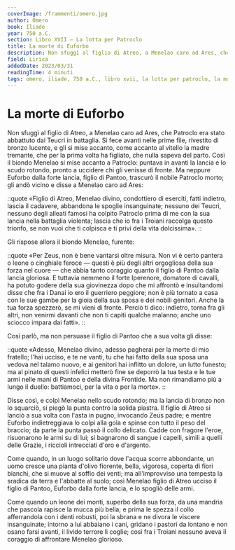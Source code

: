 ```yaml
---
coverImage: /frammenti/omero.jpg
author: Omero
book: Iliade
year: 750 a.C.
section: Libro XVII — La lotta per Patroclo
title: La morte di Euforbo
description: Non sfuggì al figlio di Atreo, a Menelao caro ad Ares, che Patroclo era stato abbattuto dai Teucri in battaglia. Si fece avanti nelle prime file, rivestito di bronzo lucente, e gli si mise accanto, come accanto al vitello la madre tremante
field: Lirica
addedDate: 2023/03/31
readingTime: 4 minuti
tags: omero, iliade, 750 a.C., libro xvii, la lotta per patroclo, la morte di euforbo, lirica, poema, antica grecia
---
```


# La morte di Euforbo

Non sfuggì al figlio di Atreo, a Menelao caro ad Ares, che Patroclo era stato abbattuto dai Teucri in battaglia. Si fece avanti nelle prime file, rivestito di bronzo lucente, e gli si mise accanto, come accanto al vitello la madre tremante, che per la prima volta ha figliato, che nulla sapeva del parto. Così il biondo Menelao si mise accanto a Patroclo: puntava in avanti la lancia e lo scudo rotondo, pronto a uccidere chi gli venisse di fronte. Ma neppure Euforbo dalla forte lancia, figlio di Pantoo, trascurò il nobile Patroclo morto; gli andò vicino e disse a Menelao caro ad Ares:

::quote
«Figlio di Atreo, Menelao divino, condottiero di eserciti, fatti indietro, lascia il cadavere, abbandona le spoglie insanguinate; nessuno dei Teucri, nessuno degli alleati famosi ha colpito Patroclo prima di me con la sua lancia nella battaglia violenta; lascia che io fra i Troiani raccolga questo trionfo, se non vuoi che ti colpisca e ti privi della vita dolcissima».
::

Gli rispose allora il biondo Menelao, furente:

::quote
«Per Zeus, non è bene vantarsi oltre misura. Non vi è certo pantera o leone o cinghiale feroce — questi è più degli altri orgogliosa della sua forza nel cuore — che abbia tanto coraggio quanto il figlio di Pantoo dalla lancia gloriosa. E tuttavia nemmeno il forte Iperenore, domatore di cavalli, ha potuto godere della sua giovinezza dopo che mi affrontò e insultandomi disse che fra i Danai io ero il guerriero peggiore; non è più tornato a casa con le sue gambe per la gioia della sua sposa e dei nobili genitori. Anche la tua forza spezzerò, se mi vieni di fronte. Perciò ti dico: indietro, torna fra gli altri, non venirmi davanti che non ti capiti qualche malanno; anche uno sciocco impara dai fatti».
::

Così parlò, ma non persuase il figlio di Pantoo che a sua volta gli disse:

::quote
«Adesso, Menelao divino, adesso pagherai per la morte di mio fratello; l'hai ucciso, e te ne vanti, tu che hai fatto della sua sposa una vedova nel talamo nuovo, e ai genitori hai inflitto un dolore, un lutto funesto; ma al pinato di questi infelici metterò fine se deporrò la tua testa e le tue armi nelle mani di Pantoo e della divina Frontide. Ma non rimandiamo più a lungo il duello: battiamoci, per la vita o per la morte».
::

Disse così, e colpì Menelao nello scudo rotondo; ma la lancia di bronzo non lo squarciò, si piegò la punta contro la solida piastra. Il figlio di Atreo si lanciò a sua volta con l'asta in pugno, invocando Zeus padre; e mentre Euforbo indietreggiava lo colpì alla gola e spinse con tutto il peso del braccio; da parte la punta passò il collo delicato. Cadde con fragore l'eroe, risuonarono le armi su di lui; si bagnarono di sangue i capelli, simili a quelli delle Grazie, i riccioli intrecciati d'oro e d'argento.

Come quando, in un luogo solitario dove l'acqua scorre abbondante, un uomo cresce una pianta d'olivo fiorente, bella, vigorosa, coperta di fiori bianchi, che si muove al soffio dei venti; ma all'improvviso una tempesta la sradica da terra e l'abbatte al suolo; così Menelao figlio di Atreo ucciso il figlio di Pantoo, Euforbo dalla forte lancia, e lo spogliò delle armi.

Come quando un leone dei monti, superbo della sua forza, da una mandria che pascola rapisce la mucca più bella; e prima le spezza il collo afferrandola con i denti robusti, poi la sbrana e ne divora le viscere insanguinate; intorno a lui abbaiano i cani, gridano i pastori da lontano e non osano farsi avanti, il livido terrore li coglie; così fra i Troiani nessuno aveva il coraggio di affrontare Menelao glorioso.

